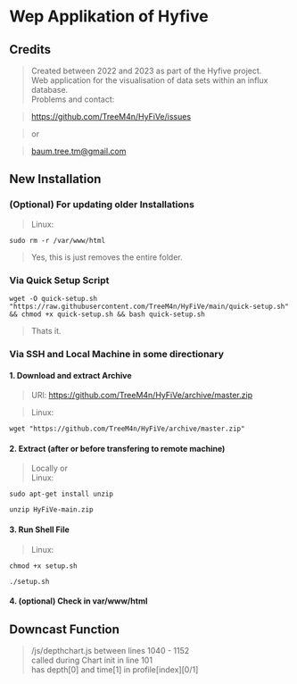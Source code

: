 # Wep Applikation of Hyfive

## Credits

>Created between 2022 and 2023 as part of the Hyfive project.\
>Web application for the visualisation of data sets within an influx database.\
>Problems and contact:

>https://github.com/TreeM4n/HyFiVe/issues 

>or

>baum.tree.tm@gmail.com

## New Installation 

### (Optional) For updating older Installations

>Linux: 
```
sudo rm -r /var/www/html
```

>Yes, this is just removes the entire folder.

### Via Quick Setup Script
```
wget -O quick-setup.sh "https://raw.githubusercontent.com/TreeM4n/HyFiVe/main/quick-setup.sh" && chmod +x quick-setup.sh && bash quick-setup.sh
 ```
>Thats it.

### Via SSH and Local Machine in some directionary
#### 1. Download and extract Archive

>URl:    https://github.com/TreeM4n/HyFiVe/archive/master.zip

>Linux: 
``` 
wget "https://github.com/TreeM4n/HyFiVe/archive/master.zip"
```

#### 2. Extract (after or before transfering to remote machine)

>Locally or \
>Linux: 
```
sudo apt-get install unzip
```
```
unzip HyFiVe-main.zip 
```

#### 3. Run Shell File

>Linux:  
```
chmod +x setup.sh 
```
```
./setup.sh
```

#### 4. (optional) Check in var/www/html 

## Downcast Function

> /js/depthchart.js between lines 1040 - 1152\
> called during Chart init in line 101\
> has depth[0] and time[1] in profile[index][0/1] 




